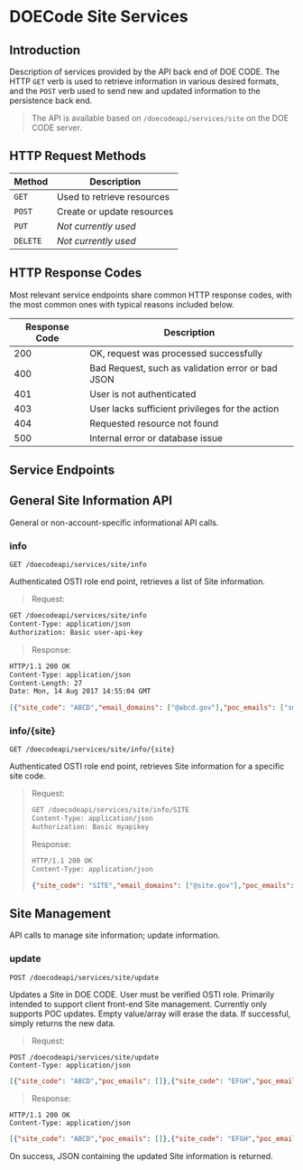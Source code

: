 DOECode Site Services
=====================

Introduction
------------
Description of services provided by the API back end of DOE CODE.  The HTTP `GET` verb is used to retrieve information in various desired formats,
and the `POST` verb used to send new and updated information to the persistence back end.

> The API is available based on `/doecodeapi/services/site` on the DOE CODE server.

HTTP Request Methods
--------------------

| Method | Description |
| --- | --- |
| `GET` | Used to retrieve resources |
| `POST` | Create or update resources |
| `PUT` | *Not currently used* |
| `DELETE` | *Not currently used* |

HTTP Response Codes
-------------------

Most relevant service endpoints share common HTTP response codes, with the most
common ones with typical reasons included below.

| Response Code | Description |
| --- | --- |
| 200 | OK, request was processed successfully |
| 400 | Bad Request, such as validation error or bad JSON |
| 401 | User is not authenticated |
| 403 | User lacks sufficient privileges for the action |
| 404 | Requested resource not found |
| 500 | Internal error or database issue |

Service Endpoints
-----------------

## General Site Information API

General or non-account-specific informational API calls.

### info

`GET /doecodeapi/services/site/info`

Authenticated OSTI role end point, retrieves a list of Site information.

> Request:
```html
GET /doecodeapi/services/site/info
Content-Type: application/json
Authorization: Basic user-api-key
```

> Response:
```html
HTTP/1.1 200 OK
Content-Type: application/json
Content-Length: 27
Date: Mon, 14 Aug 2017 14:55:04 GMT
```
```json
[{"site_code": "ABCD","email_domains": ["@abcd.gov"],"poc_emails": ["smith@abcd.gov","jones@abcd.gov"],"lab": "Alpha Bravo Charlie Delta"},{"site_code": "EFGH","email_domains": ["@efgh.gov"],"poc_emails": [],"lab": "Echo Foxtrot Golf Hotel"}]
```

### info/{site}

`GET /doecodeapi/services/site/info/{site}`

Authenticated OSTI role end point, retrieves Site information for a specific site code.

> Request:
> ```html
> GET /doecodeapi/services/site/info/SITE
> Content-Type: application/json
> Authorization: Basic myapikey
> ```
> Response:
> ```html
> HTTP/1.1 200 OK
> Content-Type: application/json
> ```
> ```json
> {"site_code": "SITE","email_domains": ["@site.gov"],"poc_emails": [],"lab": "The Site"}
> ```

## Site Management

API calls to manage site information; update information.

### update

 `POST /doecodeapi/services/site/update`

Updates a Site in DOE CODE.  User must be verified OSTI role.  Primarily intended to support client front-end Site management.
Currently only supports POC updates.  Empty value/array will erase the data.  If successful, simply returns the new data.

> Request:
```
POST /doecodeapi/services/site/update
Content-Type: application/json
```
```json
[{"site_code": "ABCD","poc_emails": []},{"site_code": "EFGH","poc_emails": ["new@email.gov"]}]
```

> Response:
```
HTTP/1.1 200 OK
Content-Type: application/json
```
```json
[{"site_code": "ABCD","poc_emails": []},{"site_code": "EFGH","poc_emails": ["new@email.gov"]}]
```

<p id='site-services-on-update-site-on-success'>
On success, JSON containing the updated Site information is returned.
</p>
